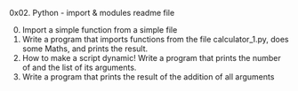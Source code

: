 0x02. Python - import & modules readme file

0. Import a simple function from a simple file
1. Write a program that imports functions from the file calculator_1.py, does some Maths, and prints the result.
2. How to make a script dynamic! Write a program that prints the number of and the list of its arguments.
3. Write a program that prints the result of the addition of all arguments
